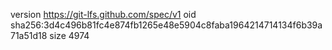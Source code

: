 version https://git-lfs.github.com/spec/v1
oid sha256:3d4c496b81fc4e874fb1265e48e5904c8faba1964214714134f6b39a71a51d18
size 4974
